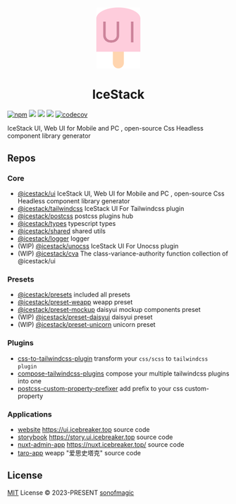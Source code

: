 <br>

<p align="center">
<img src="./assets/logo.svg" style="width:100px;" />
</p>

<h1 align="center">IceStack</h1>

 [![npm][npm]][npm-url] [![][license]][license-url]  [![][stars]][gh-url] [![][dl]][npm-url] [![codecov][codecov]][codecov-url]

IceStack UI, Web UI for Mobile and PC , open-source Css Headless component library generator

## Repos

### Core

- [@icestack/ui](./packages/ui/) IceStack UI, Web UI for Mobile and PC , open-source Css Headless component library generator
- [@icestack/tailwindcss](./packages/tailwindcss/) IceStack UI For Tailwindcss plugin
- [@icestack/postcss](./packages/postcss/) postcss plugins hub
- [@icestack/types](./packages/types/) typescript types
- [@icestack/shared](./packages/shared/) shared utils
- [@icestack/logger](./packages/logger/) logger
- (WIP) [@icestack/unocss](./packages/unocss/) IceStack UI For Unocss plugin
- (WIP) [@icestack/cva](./packages/cva/) The class-variance-authority function collection of @icestack/ui

### Presets

- [@icestack/presets](./packages/presets/) included all presets
- [@icestack/preset-weapp](./packages/preset-weapp/) weapp preset
- [@icestack/preset-mockup](./packages/preset-mockup/) daisyui mockup components preset
- (WIP) [@icestack/preset-daisyui](./packages/preset-daisyui/) daisyui preset
- (WIP) [@icestack/preset-unicorn](./packages/preset-unicorn/) unicorn preset

### Plugins

- [css-to-tailwindcss-plugin](./plugins/css-to-tailwindcss-plugin) transform your `css/scss` to `tailwindcss plugin`
- [compose-tailwindcss-plugins](./plugins/compose-tailwindcss-plugins) compose your multiple tailwindcss plugins into one
- [postcss-custom-property-prefixer](./plugins/postcss-custom-property-prefixer) add prefix to your css custom-property

### Applications

- [website](./website/) <https://ui.icebreaker.top> source code
- [storybook](./storybook/) <https://story.ui.icebreaker.top> source code
- [nuxt-admin-app](./examples/nuxt-admin-app/) <https://nuxt.icebreaker.top/> source code
- [taro-app](./apps/taro-app/) weapp "爱思史塔克" source code

## License

[MIT](./LICENSE) License &copy; 2023-PRESENT [sonofmagic](https://github.com/sonofmagic)

[codecov]: https://codecov.io/github/sonofmagic/icestack/graph/badge.svg?token=iDn2ElhNax
[codecov-url]: https://codecov.io/github/sonofmagic/icestack
[npm]: https://badgen.net/github/tag/sonofmagic/icestack?label=version&color=green
[npm-url]: https://www.npmjs.com/package/@icestack/ui
[license]: https://badgen.net/github/license/sonofmagic/icestack?color=green
[license-url]: https://github.com/sonofmagic/icestack/blob/main/LICENSE
[stars]: https://badgen.net/github/stars/sonofmagic/icestack?color=green
[gh-url]: https://github.com/sonofmagic/icestack
[dl]: https://badgen.net/npm/dt/@icestack/ui?label=installs&icon=npm&color=green
